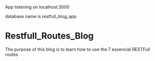 App listening on localhost:3000

database name is restfull_blog_app
# Restfull_Routes_Blog
The purpose of this blog is to learn how to use the 7 essencial RESTFull routes
